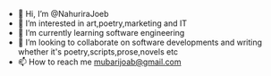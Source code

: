 - 👋 Hi, I’m @NahuriraJoeb
- 👀 I’m interested in art,poetry,marketing and IT
- 🌱 I’m currently learning software engineering 
- 💞️ I’m looking to collaborate on software developments and writing whether it's poetry,scripts,prose,novels etc
- 📫 How to reach me mubarijoab@gmail.com 

<!---
NahuriraJoeb/NahuriraJoeb is a ✨ special ✨ repository because its `README.md` (this file) appears on your GitHub profile.
You can click the Preview link to take a look at your changes.
--->
